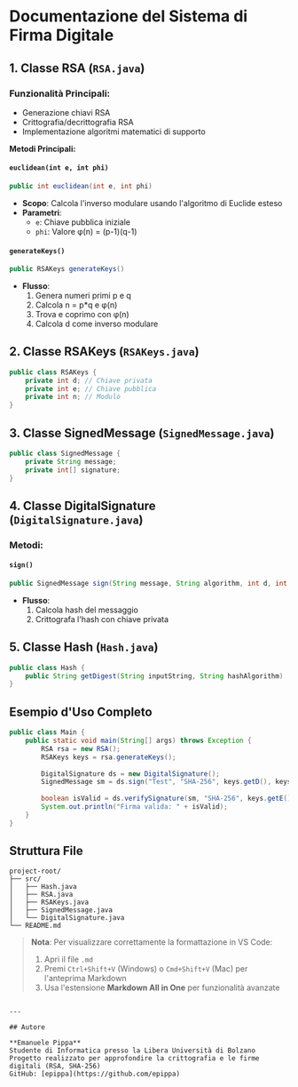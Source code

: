 # Documentazione del Sistema di Firma Digitale

## 1. Classe RSA (`RSA.java`)

### Funzionalità Principali:
- Generazione chiavi RSA
- Crittografia/decrittografia RSA
- Implementazione algoritmi matematici di supporto

**Metodi Principali:**

#### `euclidean(int e, int phi)`
```java
public int euclidean(int e, int phi)
```
- **Scopo**: Calcola l'inverso modulare usando l'algoritmo di Euclide esteso
- **Parametri**:
  - `e`: Chiave pubblica iniziale
  - `phi`: Valore φ(n) = (p-1)(q-1)

#### `generateKeys()`
```java
public RSAKeys generateKeys()
```
- **Flusso**:
  1. Genera numeri primi p e q
  2. Calcola n = p*q e φ(n)
  3. Trova e coprimo con φ(n)
  4. Calcola d come inverso modulare

## 2. Classe RSAKeys (`RSAKeys.java`)
```java
public class RSAKeys {
    private int d; // Chiave privata
    private int e; // Chiave pubblica
    private int n; // Modulo
}
```

## 3. Classe SignedMessage (`SignedMessage.java`)
```java
public class SignedMessage {
    private String message;
    private int[] signature;
}
```

## 4. Classe DigitalSignature (`DigitalSignature.java`)

### Metodi:
#### `sign()`
```java
public SignedMessage sign(String message, String algorithm, int d, int n)
```
- **Flusso**:
  1. Calcola hash del messaggio
  2. Crittografa l'hash con chiave privata

## 5. Classe Hash (`Hash.java`)
```java
public class Hash {
    public String getDigest(String inputString, String hashAlgorithm)
}
```

## Esempio d'Uso Completo
```java
public class Main {
    public static void main(String[] args) throws Exception {
        RSA rsa = new RSA();
        RSAKeys keys = rsa.generateKeys();
        
        DigitalSignature ds = new DigitalSignature();
        SignedMessage sm = ds.sign("Test", "SHA-256", keys.getD(), keys.getN());
        
        boolean isValid = ds.verifySignature(sm, "SHA-256", keys.getE(), keys.getN());
        System.out.println("Firma valida: " + isValid);
    }
}
```

## Struttura File
```
project-root/
├── src/
│   ├── Hash.java
│   ├── RSA.java
│   ├── RSAKeys.java
│   ├── SignedMessage.java
│   └── DigitalSignature.java
└── README.md
```

> **Nota**: Per visualizzare correttamente la formattazione in VS Code:
> 1. Apri il file `.md`
> 2. Premi `Ctrl+Shift+V` (Windows) o `Cmd+Shift+V` (Mac) per l'anteprima Markdown
> 3. Usa l'estensione **Markdown All in One** per funzionalità avanzate
```

---

## Autore

**Emanuele Pippa**  
Studente di Informatica presso la Libera Università di Bolzano
Progetto realizzato per approfondire la crittografia e le firme digitali (RSA, SHA-256)
GitHub: [epippa](https://github.com/epippa)
